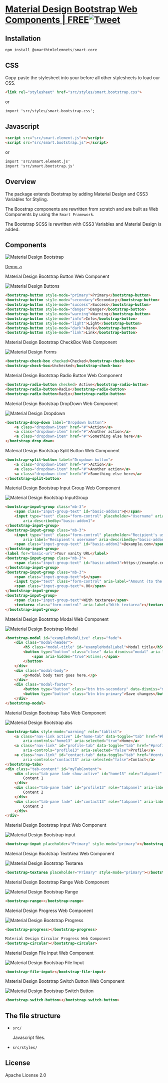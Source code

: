 # [Material Design Bootstrap Web Components | FREE](https://www.htmlelements.com)[![Tweet](https://img.shields.io/twitter/url/http/shields.io.svg?style=social)](https://twitter.com/intent/tweet?text=Get%20over%2020%20free%20custom%20elements%20based%20on%20SmartHTMLElements%20&url=https://www.htmlelements.com/&via=htmlelements&hashtags=bootstrap,design,templates,autocomplete,bootstrap-components,typeahead,developers,webcomponents,customelements,polymer,material)

## Installation

```javascript
npm install @smarthtmlelemnets/smart-core
```

## CSS

Copy-paste the stylesheet <link> into your <head> before all other stylesheets to load our CSS.

```html
<link rel="stylesheet" href="src/styles/smart.bootstrap.css">
```

or 

```html
import 'src/styles/smart.bootstrap.css';
```

## Javascript

```html
<script src="src/smart.element.js"></script>
<script src="src/smart.bootstrap.js"></script>
```

or 

```html
import 'src/smart.element.js'
import 'src/smart.bootstrap.js'
```


## Overview

The package extends Bootstrap by adding Material Design and CSS3 Variables for Styling. 

The Boostrap components are rewritten from scratch and are built as Web Components by using the ```Smart Framework```.

The Bootstrap SCSS is rewritten with CSS3 Variables and Material Design is added. 

## Components

![Material Design Bootstrap](https://github.com/HTMLElements/MBWC-Toolkit/blob/master/images/bootstrap.png)

[Demo ↗](https://www.htmlelements.com/demos/bootstrap/)

Material Design Bootstrap Button Web Component

![Material Design Buttons](https://github.com/HTMLElements/MBWC-Toolkit/blob/master/images/bootstrap-buttons.png)

```html
<bootstrap-button style-mode="primary">Primary</bootstrap-button>
<bootstrap-button style-mode="secondary">Secondary</bootstrap-button>
<bootstrap-button style-mode="success">Success</bootstrap-button>
<bootstrap-button style-mode="danger">Danger</bootstrap-button>
<bootstrap-button style-mode="warning">Warning</bootstrap-button>
<bootstrap-button style-mode="info">Info</bootstrap-button>
<bootstrap-button style-mode="light">Light</bootstrap-button>
<bootstrap-button style-mode="dark">Dark</bootstrap-button>
<bootstrap-button style-mode="link">Link</bootstrap-button>
```

Material Design Bootstrap CheckBox Web Component

![Material Design Forms](https://github.com/HTMLElements/MBWC-Toolkit/blob/master/images/bootstrap-forms.png)

```html
<bootstrap-check-box checked>Checked</bootstrap-check-box>
<bootstrap-check-box>Unchecked</bootstrap-check-box>
```

Material Design Bootstrap Radio Button Web Component

```html
<bootstrap-radio-button checked> Active</bootstrap-radio-button>
<bootstrap-radio-button>Radio</bootstrap-radio-button>
<bootstrap-radio-button>Radio</bootstrap-radio-button>
```

Material Design Bootstrap DropDown Web Component

![Material Design Dropdown](https://github.com/HTMLElements/MBWC-Toolkit/blob/master/images/bootstrap-dropdown.png)

```html
<bootstrap-drop-down label="Dropdown button">
	<a class="dropdown-item" href="#">Action</a>
	<a class="dropdown-item" href="#">Another action</a>
	<a class="dropdown-item" href="#">Something else here</a>
</bootstrap-drop-down>
```

Material Design Bootstrap Split Button Web Component

```html
<bootstrap-split-button label="Dropdown button">
	<a class="dropdown-item" href="#">Action</a>
	<a class="dropdown-item" href="#">Another action</a>
	<a class="dropdown-item" href="#">Something else here</a>
</bootstrap-split-button>
```

Material Design Bootstrap Input Group Web Component

![Material Design Bootstrap InputGroup](https://github.com/HTMLElements/MBWC-Toolkit/blob/master/images/bootstrap-inputgroup.png)

```html
<bootstrap-input-group class="mb-3">
	<span class="input-group-text" id="basic-addon1">@</span>
	<input type="text" class="form-control" placeholder="Username" aria-label="Username"
		aria-describedby="basic-addon1">
</bootstrap-input-group>
<bootstrap-input-group class="mb-3">
	<input type="text" class="form-control" placeholder="Recipient's username"
		aria-label="Recipient's username" aria-describedby="basic-addon2">
	<span class="input-group-text" id="basic-addon2">@example.com</span>
</bootstrap-input-group>
<label for="basic-url">Your vanity URL</label>
<bootstrap-input-group class="mb-3">
	<span class="input-group-text" id="basic-addon3">https://example.com/users/</span>
</bootstrap-input-group>
<bootstrap-input-group class="mb-3">
	<span class="input-group-text">$</span>
	<input type="text" class="form-control" aria-label="Amount (to the nearest dollar)">
	<span class="input-group-text">.00</span>
</bootstrap-input-group>
<bootstrap-input-group>
	<span class="input-group-text">With textarea</span>
	<textarea class="form-control" aria-label="With textarea"></textarea>
</bootstrap-input-group>
```

Material Design Bootstrap Modal Web Component

![Material Design Bootstrap Modal](https://github.com/HTMLElements/MBWC-Toolkit/blob/master/images/bootstrap-modal.png)

```html
<bootstrap-modal id="exampleModalLive" class="fade">
	<div class="modal-header">
		<h5 class="modal-title" id="exampleModalLabel">Modal title</h5>
		<button type="button" class="close" data-dismiss="modal" aria-label="Close">
			<span aria-hidden="true">&times;</span>
		</button>
	</div>
	<div class="modal-body">
		<p>Modal body text goes here.</p>
	</div>
	<div class="modal-footer">
		<button type="button" class="btn btn-secondary" data-dismiss="modal">Close</button>
		<button type="button" class="btn btn-primary">Save changes</button>
	</div>
</bootstrap-modal>
```

Material Design Bootstrap Tabs Web Component

![Material Design Bootstrap abs](https://github.com/HTMLElements/MBWC-Toolkit/blob/master/images/bootstrap-tabs.png)

```html 
<bootstrap-tabs style-mode="warning" role="tablist">
	<a class="nav-link active" id="home-tab" data-toggle="tab" href="#home13" role="tab"
		aria-controls="home13" aria-selected="true">Home</a>
	<a class="nav-link" id="profile-tab" data-toggle="tab" href="#profile13" role="tab"
		aria-controls="profile13" aria-selected="false">Profile</a>
	<a class="nav-link" id="contact-tab" data-toggle="tab" href="#contact13" role="tab"
		aria-controls="contact13" aria-selected="false">Contact</a>
</bootstrap-tabs>
<div class="tab-content" id="myTabContent">
	<div class="tab-pane fade show active" id="home13" role="tabpanel" aria-labelledby="home-tab">
		Content 1
	</div>
	<div class="tab-pane fade" id="profile13" role="tabpanel" aria-labelledby="profile-tab">
		Content 2
	</div>
	<div class="tab-pane fade" id="contact13" role="tabpanel" aria-labelledby="contact-tab">
		Content 3
	</div>
</div>
```

Material Design Bootstrap Input Web Component

![Material Design Bootstrap input](https://github.com/HTMLElements/MBWC-Toolkit/blob/master/images/bootstrap-input.png)

```html
<bootstrap-input placeholder="Primary" style-mode="primary"></bootstrap-input>
```

Material Design Bootstrap TextArea Web Component

![Material Design Bootstrap Textarea](https://github.com/HTMLElements/MBWC-Toolkit/blob/master/images/bootstrap-textarea.png)

```html
<bootstrap-textarea placeholder="Primary" style-mode="primary"></bootstrap-textarea>
```

Material Design Bootstrap Range Web Component

![Material Design Bootstrap Range](https://github.com/HTMLElements/MBWC-Toolkit/blob/master/images/bootstrap-range.png)

```html
<bootstrap-range></bootstrap-range>
```

Material Design Progress Web Component

![Material Design Bootstrap Progress](https://github.com/HTMLElements/MBWC-Toolkit/blob/master/images/bootstrap-forms-2.png)

```html
<bootstrap-progress></bootstrap-progress>
```

```html
Material Design Circular Progress Web Component
<bootstrap-circular></bootstrap-circular>
```

Material Design File Input Web Component

![Material Design Bootstrap File Input](https://github.com/HTMLElements/MBWC-Toolkit/blob/master/images/bootstrap-fileinput.png)

```html
<bootstrap-file-input></bootstrap-file-input>
```

Material Design Bootstrap Switch Button Web Component

![Material Design Bootstrap Switch Button](https://github.com/HTMLElements/MBWC-Toolkit/blob/master/images/bootstrap-switch.png)

```html
<bootstrap-switch-button></bootstrap-switch-button>
```

## The file structure

- `src/`

  Javascript files.

- `src/styles/`


## License

Apache License 2.0
